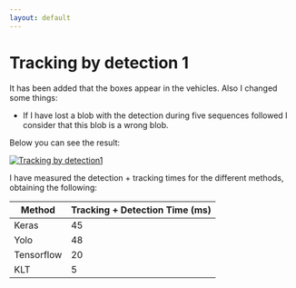 ```yaml
---
layout: default
---
```

# Tracking by detection 1


It has been added that the boxes appear in the vehicles. Also I changed some things:
* If I have lost a blob with the detection during five sequences followed I consider that this blob is a wrong blob.

Below you can see the result:

[![Tracking by detection1](https://github.com/RoboticsURJC-students/2018-tfm-Jessica-Fernandez/blob/master/docs/Tracking_by_detection1.png)](https://www.youtube.com/watch?v=ReM2HAbOo-s)

I have measured the detection + tracking times for the different methods, obtaining the following:

|         Method        |  Tracking + Detection Time (ms) | 
| --------------------- | ------------------------------- |
|          Keras        |                45               |        
|          Yolo         |                48	          |        
|       Tensorflow      |                20	          |    
|           KLT         |                5	          | 
